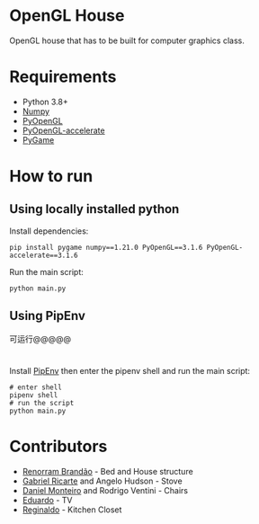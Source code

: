 # OpenGL House
OpenGL house that has to be built for computer graphics class.

# Requirements

- Python 3.8+
- [Numpy](https://pypi.org/project/numpy/)
- [PyOpenGL](https://pypi.org/project/PyOpenGL/) 
- [PyOpenGL-accelerate](https://pypi.org/project/PyOpenGL-accelerate/)
- [PyGame](https://pypi.org/project/pygame/)
 
# How to run

## Using locally installed python

Install dependencies:

```shell script
pip install pygame numpy==1.21.0 PyOpenGL==3.1.6 PyOpenGL-accelerate==3.1.6
```

Run the main script:

```shell script
python main.py
```

## Using PipEnv
可运行@@@@@
#
Install [PipEnv](https://pipenv.pypa.io/en/latest/) then enter the pipenv shell and run the main script:

```shell script
# enter shell
pipenv shell
# run the script
python main.py
```

# Contributors

- [Renorram Brandão](https://github.com/renorram) - Bed and House structure
- [Gabriel Ricarte](https://github.com/nazod) and Angelo Hudson - Stove
- [Daniel Monteiro](https://github.com/DaniellSousa) and Rodrigo Ventini - Chairs
- [Eduardo](https://github.com/eduardomb9) - TV
- [Reginaldo](https://github.com/NaldoMS) - Kitchen Closet

